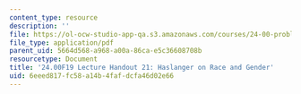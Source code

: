 ```yaml
---
content_type: resource
description: ''
file: https://ol-ocw-studio-app-qa.s3.amazonaws.com/courses/24-00-problems-of-philosophy-fall-2019/6eeed817fc58a14b4fafdcfa46d02e66_MIT24_00F19_lecturehandout21.pdf
file_type: application/pdf
parent_uid: 5664d568-a968-a00a-86ca-e5c36608708b
resourcetype: Document
title: '24.00F19 Lecture Handout 21: Haslanger on Race and Gender'
uid: 6eeed817-fc58-a14b-4faf-dcfa46d02e66
---
```

